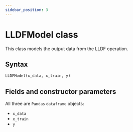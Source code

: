 ```yaml
---
sidebar_position: 3
---
```


# LLDFModel class

This class models the output data from the LLDF operation.

## Syntax

```python
LLDFModel(x_data, x_train, y)
```

## Fields and constructor parameters

All three are `Pandas` `dataframe` objects:
- `x_data`
- `x_train`
- `y`


